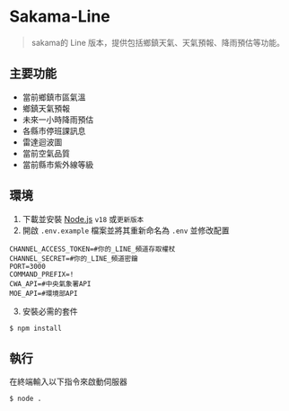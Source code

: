 # Sakama-Line
> sakama的 Line 版本，提供包括鄉鎮天氣、天氣預報、降雨預估等功能。
## 主要功能
 - 當前鄉鎮市區氣溫
 - 鄉鎮天氣預報
 - 未來一小時降雨預估
 - 各縣市停班課訊息
 - 雷達迴波圖
 - 當前空氣品質
 - 當前縣市紫外線等級

## 環境
1. 下載並安裝 [Node.js](https://nodejs.org/en) `v18` 或`更新版本`
2. 開啟 `.env.example` 檔案並將其重新命名為 `.env` 並修改配置
```env
CHANNEL_ACCESS_TOKEN=#你的_LINE_頻道存取權杖
CHANNEL_SECRET=#你的_LINE_頻道密鑰
PORT=3000
COMMAND_PREFIX=!
CWA_API=#中央氣象署API
MOE_API=#環境部API
```
3. 安裝必需的套件
```sh
$ npm install
```

## 執行
在終端輸入以下指令來啟動伺服器
```sh
$ node .
```
